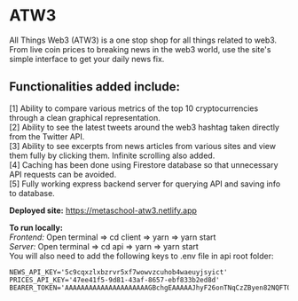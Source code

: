 # ATW3
All Things Web3 (ATW3) is a one stop shop for all things related to web3. From live coin prices to breaking news in the web3 world, use the site's simple interface to get your daily news fix.
  
## Functionalities added include:
[1] Ability to compare various metrics of the top 10 cryptocurrencies through a clean graphical representation.<br />
[2] Ability to see the latest tweets around the web3 hashtag taken directly from the Twitter API.<br />
[3] Ability to see excerpts from news articles from various sites and view them fully by clicking them. Infinite scrolling also added.<br />
[4] Caching has been done using Firestore database so that unnecessary API requests can be avoided.<br />
[5] Fully working express backend server for querying API and saving info to database.<br />


**Deployed site:** https://metaschool-atw3.netlify.app

**To run locally:**<br />
  *Frontend:* Open terminal => cd client => yarn => yarn start<br />
  *Server:* Open terminal => cd api => yarn => yarn start<br />
  You will also need to add the following keys to .env file in api root folder: <br />

    NEWS_API_KEY='5c9cqxzlxbzrvr5xf7wowvzcuhob4waeuyjsyict'
    PRICES_API_KEY='47ee41f5-9d81-43af-8657-ebf833b2ed8d'
    BEARER_TOKEN='AAAAAAAAAAAAAAAAAAAAAGBchgEAAAAAJhyF26onTNqCzZByen82NQFT0Tw%3DBC1IOK0xFCjtpSWRVfSAuQQuEP73pATJ0UKP7t60h1sgu4BUQs'
